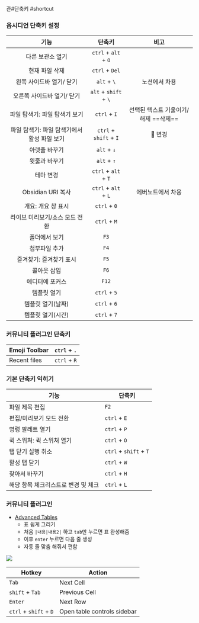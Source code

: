 관#단축키 #shortcut 

### 옵시디언 단축키 설정
|                    기능                     |         단축키         |                 비고                 |
|:-------------------------------------------:|:----------------------:|:------------------------------------:|
|              다른 보관소 열기               |  `ctrl` + `alt` + `O`  |                                      |
|               현재 파일 삭제                |     `ctrl` + `Del`     |                                      |
|          왼쪽 사이드바 열기/ 닫기           |      `alt` + `\`       |            노션에서 차용             |
|         오른쪽 사이드바 열기/ 닫기          | `alt` + `shift` + `\`  |                                      |
|        파일 탐색기: 파일 탐색기 보기        |      `ctrl` + `I`      | 선택된 텍스트 기울이기/해제 ==삭제== |
| 파일 탐색기: 파일 탐색기에서 활성 파일 보기 | `ctrl` + `shift` + `I` |               📌 변경                |
|                아랫줄 바꾸기                |      `alt` + `↓`       |                                      |
|                윗줄과 바꾸기                |      `alt` + `↑`       |                                      |
|                  테마 변경                  |  `ctrl` + `alt` + `T`  |                                      |
|              Obsidian URI 복사              |  `ctrl` + `alt` + `L`  |          에버노트에서 차용           |
|             개요: 개요 창 표시              |      `ctrl` + `0`      |                                      |
|       라이브 미리보기/소스 모드 전환        |      `ctrl` + `M`      |                                      |
|                폴더에서 보기                |          `F3`          |                                      |
|                첨부파일 추가                |          `F4`          |                                      |
|           즐겨찾기: 즐겨찾기 표시           |          `F5`          |                                      |
|                 콜아웃 삽입                 |          `F6`          |                                      |
|               에디터에 포커스               |         `F12`          |                                      |
|                 템플릿 열기                 |      `ctrl` + `5`      |                                      |
|              템플릿 열기(날짜)              |      `ctrl` + `6`      |                                      |
|              템플릿 열기(시간)              |      `ctrl` + `7`      |                                      |


### 커뮤니티 플러그인 단축키
| Emoji Toolbar | `ctrl` + `.` |
| ------------- | ------------ |
| Recent files   | `ctrl` + `R`     |


### 기본 단축키 익히기
| 기능                      | 단축키                 |
| ------------------------- | ---------------------- |
| 파일 제목 편집            | `F2`                   |
| 편집/미리보기 모드 전환   | `ctrl` + `E`           |
| 명령 팔레트 열기          | `ctrl` + `P`           |
| 퀵 스위처: 퀵 스위처 열기 | `ctrl` + `O`           |
| 탭 닫기 실행 취소         | `ctrl` + `shift` + `T` |
| 활성 탭 닫기              | `ctrl` + `W`           |
| 찾아서 바꾸기             | `ctrl` + `H`           |
| 해당 항목 체크리스트로 변경 및 체크| `ctrl` + `L`       |


### 커뮤니티 플러그인

-   [Advanced Tables](obsidian://show-plugin?id=table-editor-obsidian) 
    - 표 쉽게 그리기
    - 처음 `|내용|내용2|` 하고 `tab`만 누르면 표 완성해줌
    - 이후 `enter` 누르면 다음 줄 생성
    - 자동 줄 맞춤 해줘서 편함

![](assets/image-20230217163551003.png)

| Hotkey                 | Action                      |
| ---------------------- | --------------------------- |
| `Tab`                  | Next Cell                   |
| ``shift`` + `Tab`        | Previous Cell               |
| `Enter`                | Next Row                    |
| ``ctrl`` + ``shift`` + `D` | Open table controls sidebar |
 
